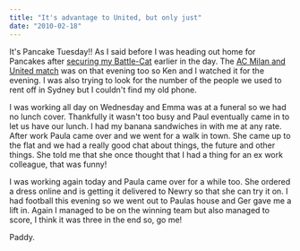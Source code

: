 ```yaml
---
title: "It's advantage to United, but only just"
date: "2010-02-18"
---
```

It's Pancake Tuesday!! As I said before I was heading out home for Pancakes after [securing my Battle-Cat](http://paddy1138.blogspot.com/2010/02/pancakes-and-battle-cats.html) earlier in the day. The [AC Milan and United match](http://www.rte.ie/sport/soccer/2010/0216/acmilan_manutd.html) was on that evening too so Ken and I watched it for the evening. I was also trying to look for the number of the people we used to rent off in Sydney but I couldn't find my old phone.

I was working all day on Wednesday and Emma was at a funeral so we had no lunch cover. Thankfully it wasn't too busy and Paul eventually came in to let us have our lunch. I had my banana sandwiches in with me at any rate. After work Paula came over and we went for a walk in town. She came up to the flat and we had a really good chat about things, the future and other things. She told me that she once thought that I had a thing for an ex work colleague, that was funny!

I was working again today and Paula came over for a while too. She ordered a dress online and is getting it delivered to Newry so that she can try it on. I had football this evening so we went out to Paulas house and Ger gave me a lift in. Again I managed to be on the winning team but also managed to score, I think it was three in the end so, go me!

Paddy.